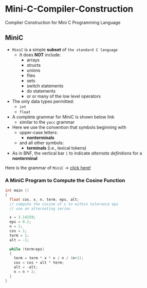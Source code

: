 # Mini-C-Compiler-Construction

Complier Construction for Mini C Programming Language

## MiniC

* `MiniC` is a simple **subset** of `the standard C language`
  * It does **NOT** include:
    * arrays
    * structs
    * unions
    * files
    * sets
    * switch statements
    * do statements
    * or or many of the low level operators
* The only data types permitted:
  * `int`
  * `float`
* A complete grammar for MiniC is shown below link
  * similar to the `yacc` grammar  
* Here we use the convention that symbols beginning with
  * upper-case letters:
    * **nonterminals**
  * and all other symbols:
    * **terminals** (i.e., lexical tokens)
* As in BNF, the vertical bar `|` to indicate _alternate definitions_ for a **nonterminal**

Here is the grammar of `MiniC` -> [click here!](mini_c.gr)

### A MiniC Program to Compute the Cosine Function

```c
int main ()
{
  float cos, x, n, term, eps, alt;
  // compute the cosine of x to within tolerance eps
  // use an alternating series

  x = 3.14159;
  eps = 0.1;
  n = 1;
  cos = 1;
  term = 1;
  alt = -1;
  
  while (term>eps)
  {
    term = term * x * x / n / (n+1);
    cos = cos + alt * term;
    alt = -alt;
    n = n + 2;
  }
}
```
